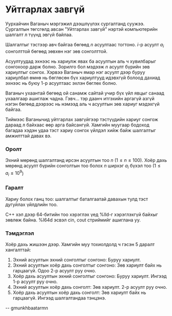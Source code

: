 Уйтгарлах завгүй
================
Уурхайчин Ваганыч мэргэжил дээшлүүлэх сургалтанд суужээ. Сургалтын төгсгөлд
авсан "Уйтгарлах завгүй" нэртэй компьютерийн шалгалт л түүнд эвгүй байлаа.

Шалгалтыг тэстээр авч байгаа бөгөөд $n$ асуултаас тогтоно. $i$-р асуулт $a_i$
сонголттой бөгөөд зөвхөн нэг зөв сонголттой.

Асуултуудад эхнээс нь хариулж явах ба асуултын аль ч хувилбарыг сонгохоор дарж
болно. Зорилго бол мэдээж $n$ асуулт бүрийн зөв хариултыг сонгох. Хэрвээ Ваганыч
ямар нэг асуулт дээр буруу хариулбал өмнө нь бөглөсөн бүх хариултууд идэвхгүй
болоод дахиад эхнээс нь буюу 1-р асуултаас эхлэн бөглөх болно.

Ваганыч ухаантай бөгөөд ой санамж сайтай учир бүх үйл явцыг санаад ухаалгаар
ашиглаж чадна. Гэвч... тэр даанч итгэхийн аргагүй азгүй нэгэн бөгөөд дээрээс нь
нэмээд аль ч асуултын зөв хариуг мэдэхгүй байгаа.

Тиймээс Ваганычид уйтгарлах завгүйгээр тэстүүдийн хариуг сонгож дараад л байхаас
өөр арга байсангүй. Хамгийн муугаар бодоход багадаа хэдэн удаа тэст хариу сонгох
үйлдэл хийж байж шалгалтыг амжилттай давах вэ.


### Оролт
Эхний мөрөнд шалгалтанд ирсэн асуултын тоо $n$ ($1 ≤ n ≤ 100$).
Хоёр дахь мөрөнд асуулт бүрийн сонголтын тоо болох $n$ ширхэг $a_i$ бүхэл тоо
($1 ≤ a_i ≤ 10^9$)


### Гаралт
Хариу болох ганц тоо: шалгалтыг баталгаатай давахын тулд тэст дугуйлах үйлдлийн
тоо.

C++ хэл дээр 64-битийн тоо хэрэглэх үед %lld-г хэрэглэхгүй байхыг зөвлөж байна.
%I64d эсвэл cin, cout стриймийг ашиглана уу.

### Тэмдэглэл
Хоёр дахь жишээн дээр. Хамгийн муу тохиолдолд ч гэсэн 5 даралт хангалттай:

1. Эхний асуултын эхний сонголтыг сонгоно: Буруу хариулт.
2. Эхний асуултын хоёр дахь сонголтыг сонгоно: Зөв хариулт байх нь гарцаагүй.
   Одоо $2$-р асуулт руу очно.
3. Хоёр дахь асуултын эхний сонголтыг сонгоно: Буруу хариулт. Ингээд $1$-р
   асуулт руу очно.
4. Эхний асуултын хоёр дахь сонголт: Зөв хариулт. $2$-р асуулт руу очно.
5. Хоёр дахь асуултын хоёр дахь сонголт: Зөв хариулт байх нь гарцаагүй. Ингээд
   шалгалтандаа тэнцэнэ.

-- gmunkhbaatarmn
